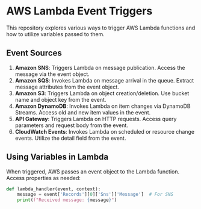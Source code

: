 # AWS Lambda Event Triggers 

This repository explores various ways to trigger AWS Lambda functions and how to utilize variables passed to them.

## Event Sources

1. **Amazon SNS**: Triggers Lambda on message publication. Access the message via the event object.
2. **Amazon SQS**: Invokes Lambda on message arrival in the queue. Extract message attributes from the event object.
3. **Amazon S3**: Triggers Lambda on object creation/deletion. Use bucket name and object key from the event.
4. **Amazon DynamoDB**: Invokes Lambda on item changes via DynamoDB Streams. Access old and new item values in the event.
5. **API Gateway**: Triggers Lambda on HTTP requests. Access query parameters and request body from the event.
6. **CloudWatch Events**: Invokes Lambda on scheduled or resource change events. Utilize the detail field from the event.

## Using Variables in Lambda

When triggered, AWS passes an event object to the Lambda function. Access properties as needed:

```python
def lambda_handler(event, context):
    message = event['Records'][0]['Sns']['Message']  # For SNS
    print(f"Received message: {message}")
```
